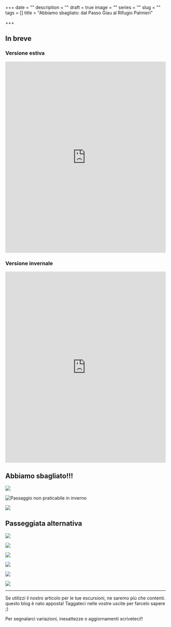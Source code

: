 +++
date = ""
description = ""
draft = true
image = ""
series = ""
slug = ""
tags = []
title = "Abbiamo sbagliato: dal Passo Giau al Rifugio Palmieri"

+++
## In breve

### Versione estiva

<iframe src="https://www.komoot.com/tour/164438941/embed?profile=1" width="100%" height="600" frameborder="0" scrolling="no"></iframe>

### Versione invernale

<iframe src="https://www.komoot.com/tour/164439574/embed?profile=1" width="100%" height="600" frameborder="0" scrolling="no"></iframe>

## Abbiamo sbagliato!!!

![](https://photos.smugmug.com/SpaceTimePoints/Cortina-Gennaio-2020/i-XJvfQbs/0/f2e6ff65/X3/IMG_0864-X3.jpg)

![Passaggio non praticabile in inverno](https://photos.smugmug.com/SpaceTimePoints/Cortina-Gennaio-2020/i-c5jt6Vv/0/f195c4b8/X3/IMG_0862-X3.jpg "Passaggio non praticabile in inverno")

![](https://photos.smugmug.com/SpaceTimePoints/Cortina-Gennaio-2020/i-3xqFd8G/0/1c2de61f/X3/IMG_0883-X3.jpg)

## Passeggiata alternativa

![](https://photos.smugmug.com/SpaceTimePoints/Cortina-Gennaio-2020/i-HKMjF8q/0/f5d53741/X3/IMG_0873-X3.jpg)

![](https://photos.smugmug.com/SpaceTimePoints/Cortina-Gennaio-2020/i-bRBqggp/0/2a0ee8d5/X3/IMG_0885-X3.jpg)

![](https://photos.smugmug.com/SpaceTimePoints/Cortina-Gennaio-2020/i-XzfgTvT/0/99219124/X3/IMG_0901-X3.jpg)

![](https://photos.smugmug.com/SpaceTimePoints/Cortina-Gennaio-2020/i-qZmzSfs/0/a06a47c5/X3/IMG_0935-X3.jpg)

![](https://photos.smugmug.com/SpaceTimePoints/Cortina-Gennaio-2020/i-3WkFzDw/0/b1712024/X3/IMG_0941-X3.jpg)

![](https://photos.smugmug.com/SpaceTimePoints/Cortina-Gennaio-2020/i-pxkJZTf/0/9b51af6e/X3/IMG_0943-X3.jpg)

***

Se utilizzi il nostro articolo per le tue escursioni, ne saremo più che contenti. questo blog è nato apposta! Taggateci nelle vostre uscite per farcelo sapere ;)

Per segnalarci variazioni, inesattezze o aggiornamenti scriveteci!!